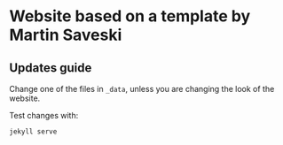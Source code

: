 # Website based on a template by Martin Saveski

## Updates guide
Change one of the files in `_data`, unless you are changing the look of the website.

Test changes with:
```
jekyll serve
```